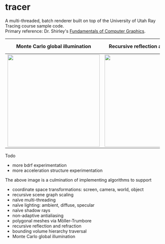 # tracer

A multi-threaded, batch renderer built on top of the University of Utah Ray Tracing course sample code.  
Primary reference: Dr. Shirley's [Fundamentals of Computer Graphics](https://www.cs.cornell.edu/~srm/fcg4/).

| Monte Carlo global illumination | Recursive reflection and refraction | Polygonal meshes via Möller-Trumbore |
| --- | --- | --- |
| <img src="https://wilimitis.github.io/assets/img/2018-12-14-project-1.png" width="300"/> | <img src="https://wilimitis.github.io/assets/img/2018-12-10-project-2.png" width="300"/> | <img src="https://wilimitis.github.io/assets/img/2018-12-10-project-1.png" width="300"/> |

Todo
- more bdrf experimentation
- more acceleration structure experimentation

The above image is a culmination of implementing algorithms to support
- coordinate space transformations: screen, camera, world, object
- recursive scene graph scaling
- naïve multi-threading
- naïve lighting: ambient, diffuse, specular
- naïve shadow rays
- non-adaptive antialiasing
- polygonal meshes via Möller-Trumbore
- recursive reflection and refraction
- bounding volume hierarchy traversal
- Monte Carlo global illumination

